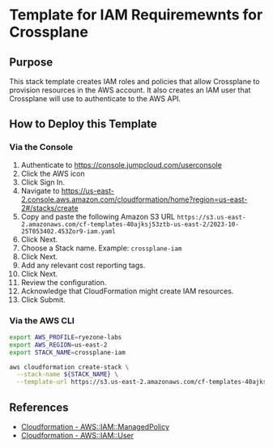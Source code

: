 # Template for IAM Requiremewnts for Crossplane

## Purpose

This stack template creates IAM roles and policies that allow Crossplane to
provision resources in the AWS account.  It also creates an IAM user that
Crossplane will use to authenticate to the AWS API.

## How to Deploy this Template

### Via the Console

1. Authenticate to https://console.jumpcloud.com/userconsole
2. Click the AWS icon
3. Click Sign In.
4. Navigate to https://us-east-2.console.aws.amazon.com/cloudformation/home?region=us-east-2#/stacks/create
5. Copy and paste the following Amazon S3 URL `https://s3.us-east-2.amazonaws.com/cf-templates-40ajksj53ztb-us-east-2/2023-10-25T053402.453Zor9-iam.yaml`
6. Click Next.
7. Choose a Stack name.  Example: `crossplane-iam`
8. Click Next.
9. Add any relevant cost reporting tags.
10. Click Next.
11. Review the configuration.
12. Acknowledge that CloudFormation might create IAM resources.
13. Click Submit.

### Via the AWS CLI

```bash
export AWS_PROFILE=ryezone-labs
export AWS_REGION=us-east-2
export STACK_NAME=crossplane-iam

aws cloudformation create-stack \
  --stack-name ${STACK_NAME} \
  --template-url https://s3.us-east-2.amazonaws.com/cf-templates-40ajksj53ztb-us-east-2/2023-10-25T053402.453Zor9-iam.yaml
```

## References

- [Cloudformation - AWS::IAM::ManagedPolicy](https://docs.aws.amazon.com/AWSCloudFormation/latest/UserGuide/aws-resource-iam-managedpolicy.html)
- [Cloudformation - AWS::IAM::User](https://docs.aws.amazon.com/AWSCloudFormation/latest/UserGuide/aws-resource-iam-user.html)